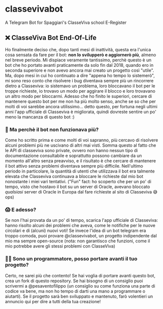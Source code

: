 # classevivabot
A Telegram Bot for Spaggiari's ClasseViva school E-Register


## ❌ **ClasseViva Bot End-Of-Life**
Ho finalmente deciso che, dopo tanti mesi di inattività, questa era l'unica cosa sensata da fare per il bot: **non lo svilupperò e aggiornerò più**, almeno nel breve periodo. Mi dispiace veramente tantissimo, perchè questo è un bot che ho portato avanti praticamente da solo fin dal 2018, quando ero in seconda superiore e non avevo ancora mai creato un progetto così "utile". Ma, dopo mesi in cui ho continuato a dire "appena ho tempo lo sistemerò", mi sono reso conto che risolvere i bug diventava sempre più un rincorrere dietro a Classeviva: io sistemavo un problema, loro bloccavano il bot per le troppe richieste, io trovavo un modo per aggirare il blocco e loro trovavano un altro modo per bloccarmi. Adesso che ho finito le superiori, cercare di mantenere questo bot per me non ha più molto senso, anche se so che per molti di voi sarebbe ancora utilissimo... detto questo, per fortuna negli ultimi anni l'app ufficiale di Classeviva è migliorata, quindi dovreste sentire un po' meno la mancanza di questo bot :)

### 🤔 **Ma perchè il bot non funzionava più?**
Come ho scritto prima e come molti di voi sapranno, più cercavo di risolvere alcuni problemi più ne uscivano di altri mai visti. Somma questo al fatto che le API di classeviva sono private, ovvero non hanno nessun tipo di documentazione consultabile e soprattutto possono cambiare da un momento all'altro senza preavviso, e il risultato è che cercare di mantenere il bot attivo senza problemi diventava sempre più difficile. Nell'ultimo periodo in particolare, la quantità di utenti che utilizzava il bot era talmente elevata che Classeviva continuava a bloccare le richieste dal mio bot nonostante i miei vari tentativi. ("Fun" fact: ho scoperto che per un po' di tempo, visto che hostavo il bot su un server di Oracle, avevano bloccato _qualsiasi_ server di Oracle in Europa dal fare richieste al sito di Classeviva 😅 ops)

### 😱 **E adesso?**
Se non l'hai provata da un po' di tempo, scarica l'app ufficiale di Classeviva: hanno risolto alcuni dei problemi che aveva, come le notifiche per le nuove circolari e di (alcuni) nuovi voti! Se invece l'idea di un bot telegram era troppo comoda, puoi provare @classevivabot, un progetto indipendente dal mio ma sempre open-source (nota: non garantisco che funzioni, come il mio potrebbe avere gli stessi problemi con ClasseViva)

### 🧑‍💻 **Sono un programmatore, posso portare avanti il tuo progetto?**
Certo, ne sarei più che contento! Se hai voglia di portare avanti questo bot, crea un fork di questo repository. Se hai bisogno di un consiglio puoi scrivermi a @pesaventofilippo (un consiglio su come funziona una parte di codice va bene, ma non ho tempo di darti una mano a programmare o aiutarti). Se il progetto sarà ben sviluppato e mantenuto, farò volentieri un annuncio qui per dire a tutti della tua creazione!
